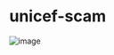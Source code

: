 # unicef-scam

![image](https://github.com/khanzjob/unicef-scam/assets/84052314/4a863367-c296-431b-83e4-05feeee0745d)

